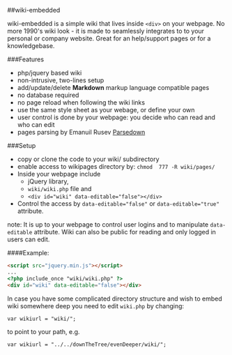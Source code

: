 ##wiki-embedded


wiki-embedded is a simple wiki that lives inside `<div>` on your webpage. No more 1990's wiki look - it is made to seamlessly integrates to to your personal or company website. Great for an help/support pages or for a knowledgebase.

###Features

* php/jquery based wiki
* non-intrusive, two-lines setup
* add/update/delete **Markdown** markup language compatible pages
* no database required
* no page reload when following the wiki links
* use the same style sheet as your webage, or define your own
* user control is done by your webpage: you decide who can read and who can edit
* pages parsing by Emanuil Rusev [Parsedown](http://parsedown.org)

###Setup

* copy or clone the code to your wiki/ subdirectory
* enable access to wikipages directory by: `chmod  777 -R wiki/pages/`
* Inside your webpage include 
  *  jQuery library, 
  * `wiki/wiki.php` file and 
  * `<div id="wiki" data-editable="false"></div>`
* Control the access by `data-editable="false"` or `data-editable="true"` attribute.

note: It is up to your webpage to control user logins and to manipulate `data-editable` attribute. Wiki can also be public for reading and only logged in users can edit. 



####Example:

```html
<script src="jquery.min.js"></script>
...
<?php include_once "wiki/wiki.php" ?>
<div id="wiki" data-editable="false"></div>
```

In case you have some complicated directory structure and wish to embed wiki somewhere deep you need to edit `wiki.php` by changing:
```html
var wikiurl = "wiki/"; 
```
to point to your path, e.g.
```html
var wikiurl = "../../downTheTree/evenDeeper/wiki/";
```



